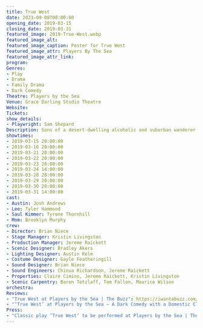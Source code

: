 ```yaml
---
title: True West
date: 2023-09-08T00:00:00
opening_date: 2019-03-15
closing_date: 2019-03-31
featured_image: 2019-True-West.webp
featured_image_alt: 
featured_image_caption: Poster for True West
featured_image_attr: Players By The Sea
featured_image_attr_link:
program:
Genres:
- Play
- Drama
- Family Drama
- Dark Comedy
Theatre: Players by the Sea
Venue: Grace Darling Studio Theatre
Website:
Tickets:
show_details:
- Playwright: Sam Shepard
Description: Sons of a desert-dwelling alcoholic and suburban wanderer have chosen extremely different lives. Their sibling rivalry violently erupts as they compete for the attention of a Hollywood Producer, each trying to sell him a story for a new motion picture. Unsettling and intense, this American Classic tackles identity, family and self-doubt.
showtimes:
- 2019-03-15 20:00:00
- 2019-03-16 20:00:00
- 2019-03-21 20:00:00
- 2019-03-22 20:00:00
- 2019-03-23 20:00:00
- 2019-03-24 14:00:00
- 2019-03-28 20:00:00
- 2019-03-29 20:00:00
- 2019-03-30 20:00:00
- 2019-03-31 14:00:00
cast:
- Austin: Josh Andrews
- Lee: Tyler Hammond
- Saul Kimmer: Tyrone Thornhill
- Mom: Brooklyn Murphy
crew:
- Director: Brian Niece
- Stage Manager: Kristin Livingston
- Production Manager: Jereme Raickett
- Scenic Designer: Bradley Akers
- Lighting Designer: Austin Kelm
- Costume Designer: Gayle Featheringill
- Sound Designer: Brian Niece
- Sound Engineers: Chinua Richardson, Jereme Raickett
- Properties: Claire Cimino, Jereme Raickett, Kristin Livingston
- Scenic Carpentry: Baron Tetzlaff, Tom Fallon, Maurice Wilson
orchestra:
Reviews:
- "True West at Players by the Sea | The Buzz": https://iwantabuzz.com/arts/arts-in-the-know/true-west-at-players-by-the-sea-2/
- "‘True West’ at Players by the Sea – A Dark Comedy with a Domestic Clash of Personalities | Folio Weekly": https://folioweekly.com/2019/03/19/true-west-players-by-the-sea/ 
Press:
- "Classic play ‘True West’ to be performed at Players by the Sea | The Recorder": https://pontevedrarecorder.com/stories/classic-play-true-west-to-be-performed-at-players-by-the-sea,8565?
---
```

